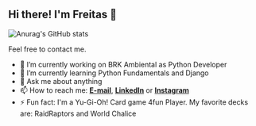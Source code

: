 <h2>Hi there! I'm Freitas 👋</h2>

![Anurag's GitHub stats](https://github-readme-stats.vercel.app/api?username=freitas2u&show_icons=true&theme=tokyonight)

Feel free to contact me.

- 🔭 I’m currently working on BRK Ambiental as Python Developer
- 🌱 I’m currently learning Python Fundamentals and Django
- 💬 Ask me about anything
- 📫 How to reach me: **<a href="mailto:ffsouza.quality@gmail.com">E-mail</a>**, **[LinkedIn](https://www.linkedin.com/in/freitas2u)** or **[Instagram](https://www.instagram.com/freitas.to)**
- ⚡ Fun fact: I'm a Yu-Gi-Oh! Card game 4fun Player. My favorite decks are: RaidRaptors and World Chalice

